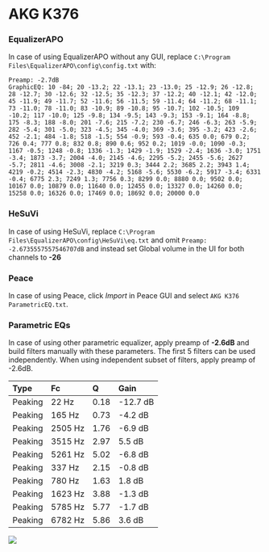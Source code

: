 # AKG K376

### EqualizerAPO
In case of using EqualizerAPO without any GUI, replace `C:\Program Files\EqualizerAPO\config\config.txt`
with:
```
Preamp: -2.7dB
GraphicEQ: 10 -84; 20 -13.2; 22 -13.1; 23 -13.0; 25 -12.9; 26 -12.8; 28 -12.7; 30 -12.6; 32 -12.5; 35 -12.3; 37 -12.2; 40 -12.1; 42 -12.0; 45 -11.9; 49 -11.7; 52 -11.6; 56 -11.5; 59 -11.4; 64 -11.2; 68 -11.1; 73 -11.0; 78 -11.0; 83 -10.9; 89 -10.8; 95 -10.7; 102 -10.5; 109 -10.2; 117 -10.0; 125 -9.8; 134 -9.5; 143 -9.3; 153 -9.1; 164 -8.8; 175 -8.3; 188 -8.0; 201 -7.6; 215 -7.2; 230 -6.7; 246 -6.3; 263 -5.9; 282 -5.4; 301 -5.0; 323 -4.5; 345 -4.0; 369 -3.6; 395 -3.2; 423 -2.6; 452 -2.1; 484 -1.8; 518 -1.5; 554 -0.9; 593 -0.4; 635 0.0; 679 0.2; 726 0.4; 777 0.8; 832 0.8; 890 0.6; 952 0.2; 1019 -0.0; 1090 -0.3; 1167 -0.5; 1248 -0.8; 1336 -1.3; 1429 -1.9; 1529 -2.4; 1636 -3.0; 1751 -3.4; 1873 -3.7; 2004 -4.0; 2145 -4.6; 2295 -5.2; 2455 -5.6; 2627 -5.7; 2811 -4.6; 3008 -2.1; 3219 0.3; 3444 2.2; 3685 2.2; 3943 1.4; 4219 -0.2; 4514 -2.3; 4830 -4.2; 5168 -5.6; 5530 -6.2; 5917 -3.4; 6331 -0.4; 6775 2.3; 7249 1.3; 7756 0.3; 8299 0.0; 8880 0.0; 9502 0.0; 10167 0.0; 10879 0.0; 11640 0.0; 12455 0.0; 13327 0.0; 14260 0.0; 15258 0.0; 16326 0.0; 17469 0.0; 18692 0.0; 20000 0.0
```

### HeSuVi
In case of using HeSuVi, replace `C:\Program Files\EqualizerAPO\config\HeSuVi\eq.txt` and omit `Preamp:
-2.6735557557546707dB` and instead set Global volume in the UI for both channels to **-26**

### Peace
In case of using Peace, click *Import* in Peace GUI and select `AKG K376 ParametricEQ.txt`.

### Parametric EQs
In case of using other parametric equalizer, apply preamp of **-2.6dB** and build filters manually
with these parameters. The first 5 filters can be used independently.
When using independent subset of filters, apply preamp of -2.6dB.

| Type    | Fc      |    Q | Gain     |
|:--------|:--------|:-----|:---------|
| Peaking | 22 Hz   | 0.18 | -12.7 dB |
| Peaking | 165 Hz  | 0.73 | -4.2 dB  |
| Peaking | 2505 Hz | 1.76 | -6.9 dB  |
| Peaking | 3515 Hz | 2.97 | 5.5 dB   |
| Peaking | 5261 Hz | 5.02 | -6.8 dB  |
| Peaking | 337 Hz  | 2.15 | -0.8 dB  |
| Peaking | 780 Hz  | 1.63 | 1.8 dB   |
| Peaking | 1623 Hz | 3.88 | -1.3 dB  |
| Peaking | 5785 Hz | 5.77 | -1.7 dB  |
| Peaking | 6782 Hz | 5.86 | 3.6 dB   |

![](https://raw.githubusercontent.com/jaakkopasanen/AutoEq/master/results/innerfidelity/sbaf-serious/AKG%20K376/AKG%20K376.png)